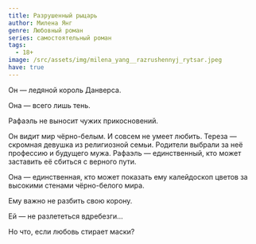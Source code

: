 ```yaml
---
title: Разрушенный рыцарь
author: Милена Янг
genre: Любовный роман
series: самостоятельный роман
tags:
  - 18+
image: /src/assets/img/milena_yang__razrushennyj_rytsar.jpeg
have: true
---
```

Он — ледяной король Данверса. 

Она — всего лишь тень. 

Рафаэль не выносит чужих прикосновений. 

Он видит мир чёрно-белым. И совсем не умеет любить. Тереза — скромная девушка из религиозной семьи. Родители выбрали за неё профессию и будущего мужа. Рафаэль — единственный, кто может заставить её сбиться с верного пути. 

Она — единственная, кто может показать ему калейдоскоп цветов за высокими стенами чёрно-белого мира. 

Ему важно не разбить свою корону. 

Ей — не разлететься вдребезги… 

Но что, если любовь стирает маски?
